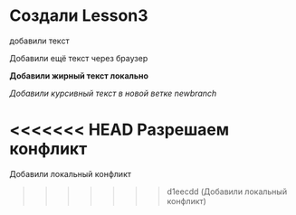 # Создали Lesson3

добавили текст

Добавили ещё текст через браузер

**Добавили жирный текст локально**

*Добавили курсивный текст в новой ветке newbranch*

<<<<<<< HEAD
Разрешаем конфликт
=======
Добавили локальный конфликт
>>>>>>> d1eecdd (Добавили локальный конфликт)
